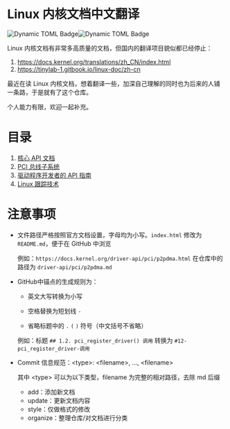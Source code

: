 # Linux 内核文档中文翻译

![Dynamic TOML Badge](https://img.shields.io/badge/dynamic/toml?url=https%3A%2F%2Fgist.githubusercontent.com%2Fjklincn%2Ffeda703c740af0973eed518fbb50c1bb%2Fraw&query=%24.count&style=flat-square&label=%E5%AD%97%E7%AC%A6%E7%BB%9F%E8%AE%A1)![Dynamic TOML Badge](https://img.shields.io/badge/dynamic/toml?url=https%3A%2F%2Fgist.githubusercontent.com%2Fjklincn%2Ffeda703c740af0973eed518fbb50c1bb%2Fraw%2F&query=%24.article&style=flat-square&label=%E6%96%87%E7%AB%A0%E6%95%B0%E9%87%8F)

Linux 内核文档有非常多高质量的文档，但国内的翻译项目貌似都已经停止：

1. https://docs.kernel.org/translations/zh_CN/index.html
2. https://tinylab-1.gitbook.io/linux-doc/zh-cn

最近在读 Linux 内核文档，想着翻译一些，加深自己理解的同时也为后来的人铺一条路，于是就有了这个仓库。

个人能力有限，欢迎一起补充。

# 目录

1. [核心 API 文档](core-api/README.md)
1. [PCI 总线子系统](pci/README.md)
1. [驱动程序开发者的 API 指南](driver-api/README.md)
1. [Linux 跟踪技术](trace/README.md)

# 注意事项

- 文件路径严格按照官方文档设置，字母均为小写。`index.html` 修改为 `README.md`，便于在 GitHub 中浏览

  例如：`https://docs.kernel.org/driver-api/pci/p2pdma.html` 在仓库中的路径为 `driver-api/pci/p2pdma.md`

- GitHub中锚点的生成规则为：

  - 英文大写转换为小写

  - 空格替换为短划线 `-`
  - 省略标题中的 `.`  `(`   `)` 符号（中文括号不省略）

  例如：标题 `## 1.2. pci_register_driver() 调用` 转换为 `#12-pci_register_driver-调用`

- Commit 信息规范：\<type\>: <filename\>, ..., <filename\>

  其中 \<type\> 可以为以下类型，filename 为完整的相对路径，去除 md 后缀

  - add：添加新文档
  - update：更新文档内容
  - style：仅做格式的修改
  - organize：整理仓库/对文档进行分类
